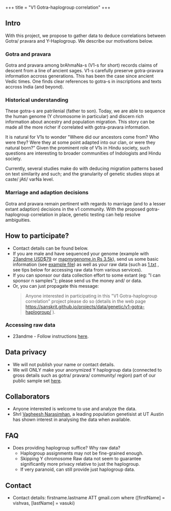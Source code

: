 +++
title = "V1 Gotra-haplogroup correlation"
+++

## Intro
With this project, we propose to gather data to deduce correlations between Gotra/ pravara and Y-Haplogroup. We describe our motivations below.

### Gotra and pravara
Gotra and pravara among brAhmaNa-s (V1-s for short) records claims of descent from a line of ancient sages. V1-s carefully preserve gotra-pravara information accross generations. This has been the case since ancient Vedic times. One finds clear references to gotra-s in inscriptions and texts accross India (and beyond).

### Historical understanding
These gotra-s are patrilenial (father to son). Today, we are able to sequence the human genome (Y chromosome in particular) and discern rich information about ancestry and population migration. This story can be made all the more richer if correlated with gotra-pravara information.

It is natural for V1s to wonder "Where did our ancestors come from? Who were they? Were they at some point adapted into our clan, or were they natural born?" Given the prominent role of V1s in Hindu society, such questions are interesting to broader communities of Indologists and Hindu society.

Currently, several studies make do with deducing migration patterns based on text similarity and such; and the granularity of genetic studies stops at caste/ jAti/ varNa level.

### Marriage and adaption decisions
Gotra and pravara remain pertinent with regards to marriage (and to a lesser extant adaption) decisions in the v1 community. With the proposed gotra-haplogroup correlation in place, genetic testing can help resolve ambiguities.

## How to participate?
- Contact details can be found below.
- If you are male and have sequenced your genome (example with [23andme USD$79](https://www.23andme.com/en-int/) or [mapmygenome.in Rs 3.5k](https://mapmygenome.in/raw-data-request)), send us some basic information (see [example file](https://github.com/sanskrit/gotra-haplogroup/blob/master/shriivatsa/KA/south_east/aapastamba/1.toml)) as well as your raw data (such as [1.txt](https://github.com/sanskrit/gotra-haplogroup/blob/master/shriivatsa/KA/south_east/aapastamba/1.txt) , see tips below for accessing raw data from various services).
- If you can sponsor our data collection effort to some extant (eg: "I can sponsor n samples"); please send us the money and/ or data.
- Or, you can just propagate this message:
  > Anyone interested in participating in this "V1 Gotra-haplogroup correlation" project please do so (details in the web page https://sanskrit.github.io/projects/data/genetic/v1-gotra-haplogroup/ ).

### Accessing raw data
- 23andme - Follow instructions [here](https://customercare.23andme.com/hc/en-us/articles/212196868-Accessing-Your-Raw-Genetic-Data).

## Data privacy
- We will not publish your name or contact details. 
- We will ONLY make your anonymized Y haplogroup data (connected to gross details such as gotra/ pravara/ community/ region) part of our public sample set [here](https://github.com/sanskrit/gotra-haplogroup).

## Collaborators
- Anyone interested is welcome to use and analyze the data. 
- ShrI [Vagheesh Narasimhan](https://www.vagheesh.com/), a leading population genetisist at UT Austin has shown interest in analysing the data when available.

## FAQ
- Does providing haplogroup suffice? Why raw data?
  - Haplogroup assignments may not be fine-grained enough.
  - Skipping Y chromosome Raw data not seem to guarantee significantly more privacy relative to just the haplogroup. 
  - If very paranoid, can still provide just haplogroup data.

## Contact
- Contact details: firstname.lastname ATT gmail.com where ([firstName] = vishvas, [lastName] = vasuki)